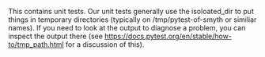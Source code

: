 This contains unit tests. Our unit tests generally use the
isoloated_dir to put things in temporary directories (typically on
/tmp/pytest-of-smyth or similiar names). If you need to look at the
output to diagnose a problem, you can inspect the output there
(see https://docs.pytest.org/en/stable/how-to/tmp_path.html for a 
discussion of this).
